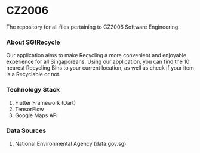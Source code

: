 # CZ2006
The repository for all files pertaining to CZ2006 Software Engineering.


### About SG!Recycle
Our application aims to make Recycling a more convenient and enjoyable experience for all Singaporeans. Using our application, you can find the 10 nearest Recycling Bins to your current location, as well as check if your item is a Recyclable or not.

### Technology Stack
1) Flutter Framework (Dart)
2) TensorFlow
3) Google Maps API

### Data Sources
1) National Environmental Agency (data.gov.sg)
